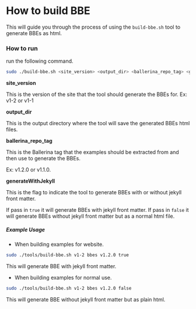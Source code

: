 # How to build BBE

This will guide you through the process of using the `build-bbe.sh` tool to generate BBEs as html.

### How to run

run the following command.

```bash
sudo ./build-bbe.sh <site_version> <output_dir> <ballerina_repo_tag> <generateWithJekyll>
```

**site_version**

This is the version of the site that the tool should generate the BBEs for.
Ex: v1-2 or v1-1

**output_dir**

This is the output directory where the tool will save the generated BBEs html files.

**ballerina_repo_tag**

This is the Ballerina tag that the examples should be extracted from and then use to generate
the BBEs.

Ex: v1.2.0 or v1.1.0.

**generateWithJekyll**

This is the flag to indicate the tool to generate BBEs with or without jekyll front matter.

If pass in `true` it will generate BBEs with jekyll front matter.
If pass in `false` it will generate BBEs without jekyll front matter but as a normal html file.


##### Example Usage

* When building examples for website.

```bash
sudo ./tools/build-bbe.sh v1-2 bbes v1.2.0 true
```

This will generate BBE with jekyll front matter.

* When building examples for normal use.

```bash
sudo ./tools/build-bbe.sh v1-2 bbes v1.2.0 false
```

This will generate BBE without jekyll front matter but as plain html.

